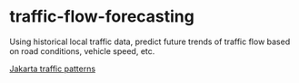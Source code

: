 # traffic-flow-forecasting

Using historical local traffic data, predict future trends of traffic flow based on road conditions, vehicle speed, etc. 

[Jakarta traffic patterns](https://www.tomtom.com/traffic-index/jakarta-traffic/)